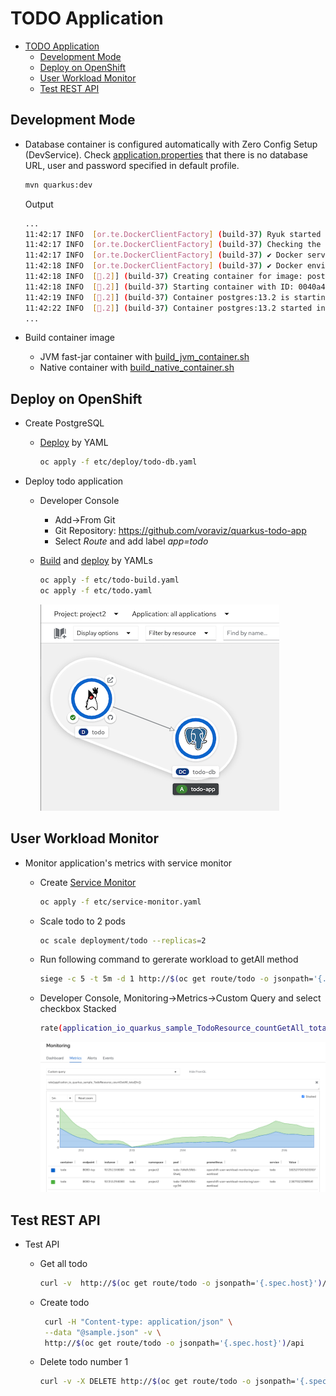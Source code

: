 # TODO Application

- [TODO Application](#todo-application)
  - [Development Mode](#development-mode)
  - [Deploy on OpenShift](#deploy-on-openshift)
  - [User Workload Monitor](#user-workload-monitor)
  - [Test REST API](#test-rest-api)

## Development Mode
- Database container is configured automatically with Zero Config Setup (DevService). Check [application.properties](src/main/resources/application.properties) that there is no database URL, user and password specified in default profile.
  
  ```bash
  mvn quarkus:dev
  ```

  Output

  ```bash
  ...
  11:42:17 INFO  [or.te.DockerClientFactory] (build-37) Ryuk started - will monitor and terminate Testcontainers containers on JVM exit
  11:42:17 INFO  [or.te.DockerClientFactory] (build-37) Checking the system...
  11:42:17 INFO  [or.te.DockerClientFactory] (build-37) ✔︎ Docker server version should be at least 1.6.0
  11:42:18 INFO  [or.te.DockerClientFactory] (build-37) ✔︎ Docker environment should have more than 2GB free disk space
  11:42:18 INFO  [🐳.2]] (build-37) Creating container for image: postgres:13.2
  11:42:18 INFO  [🐳.2]] (build-37) Starting container with ID: 0040a40f1bbe0f583455d047ba3abf6e0cd7d9718fec342f9bb0a3fdf46bc315
  11:42:19 INFO  [🐳.2]] (build-37) Container postgres:13.2 is starting: 0040a40f1bbe0f583455d047ba3abf6e0cd7d9718fec342f9bb0a3fdf46bc315
  11:42:22 INFO  [🐳.2]] (build-37) Container postgres:13.2 started in PT4.512469S
  ...
  ```
  
- Build container image
  - JVM fast-jar container with [build_jvm_container.sh](build_jvm_container.sh)
  - Native container with [build_native_container.sh](build_native_container.sh)
  
## Deploy on OpenShift
- Create PostgreSQL
  - [Deploy](etc/deploy/todo-db.yaml) by YAML
    
    ```bash
    oc apply -f etc/deploy/todo-db.yaml
    ```

- Deploy todo application
  
  - Developer Console
    - Add->From Git
    - Git Repository: https://github.com/voraviz/quarkus-todo-app
    - Select *Route* and add label *app=todo*

  - [Build](etc/build/todo-build.yaml) and [deploy](etc/todo.yaml) by YAMLs
  
    ```bash
    oc apply -f etc/todo-build.yaml
    oc apply -f etc/todo.yaml
    ```
    
    ![](images/app-topology.png)

## User Workload Monitor
- Monitor application's metrics with service monitor
  - Create [Service Monitor](etc/deploy/service-monitor.yaml) 
    
    ```bash
    oc apply -f etc/service-monitor.yaml
    ```

  - Scale todo to 2 pods
    
    ```bash
    oc scale deployment/todo --replicas=2
    ```

  - Run following command to gererate workload to getAll method
    
    ```bash
    siege -c 5 -t 5m -d 1 http://$(oc get route/todo -o jsonpath='{.spec.host}')/api
    ```

  - Developer Console, Monitoring->Metrics->Custom Query and select checkbox Stacked
    
    ```bash
    rate(application_io_quarkus_sample_TodoResource_countGetAll_total[1m])
    ```

    ![](images/app-monitor.png)

## Test REST API
- Test API
  - Get all todo 
  
    ```bash
    curl -v  http://$(oc get route/todo -o jsonpath='{.spec.host}')/api
    ```
  
  - Create todo
    
    ```bash
     curl -H "Content-type: application/json" \
     --data "@sample.json" -v \
     http://$(oc get route/todo -o jsonpath='{.spec.host}')/api
    ```
 
  - Delete todo number 1
   
    ```bash
    curl -v -X DELETE http://$(oc get route/todo -o jsonpath='{.spec.host}')/api/1
    ```
